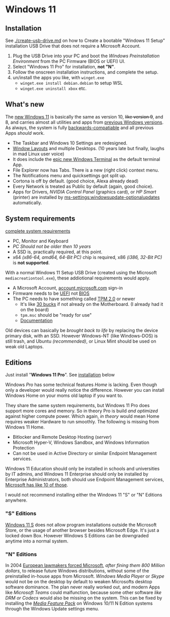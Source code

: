 # Windows 11

## Installation

See [./create-usb-drive.md](./create-usb-drive.md) on how to Create a bootable "Windows 11 Setup" installation USB Drive that does not require a Microsoft Account.

1. Plug the USB Drive into your PC and boot the _Windows Preinstallation Environment_ from the PC Firmware (BIOS or UEFI) UI.
2. Select "Windows 11 Pro" for installation, **not "N"**.
3. Follow the onscreen installation instructions, and complete the setup.
4. un/install the apps you like, with `winget.exe`
   - `winget.exe install debian.debian` to setup WSL
   - `winget.exe uninstall xbox` etc.

## What's new

The [new Windows 11](https://www.microsoft.com/en-us/windows/windows-11) is basically the same as version 10, ~~like version 9~~, and 8, and carries almost all utilities and apps from [previous Windows versions](https://en.wikipedia.org/wiki/List_of_Microsoft_Windows_versions). As always, the system is fully [backwards-compatiable](https://www.youtube.com/watch?v=bC6tngl0PTI) and all previous Apps _should_ work.

- The Taskbar and Windows 10 Settings are redesigned.
- [Window Layouts](https://support.microsoft.com/en-us/windows/snap-your-windows-885a9b1e-a983-a3b1-16cd-c531795e6241) and multiple Desktops. (10 years late but finally, laughs in mad Linux user voice)
- It does include the [epic new Windows Terminal](https://www.youtube.com/watch?v=8gw0rXPMMPE) as the default terminal App.
- File Explorer now has Tabs. There is a new (right click) context menu.
- The Notifications menu and quicksettings got split up.
- Cortona is off by default. (good choice, Alexa already dead)
- Every Network is treated as Public by default (again, good choice).
- Apps for Drivers, _NVIDIA Control Panel_ (graphics card), or _HP Smart_ (printer) are installed by <ms-settings:windowsupdate-optionalupdates> automatically.

## System requirements

[complete system requirements](https://www.microsoft.com/en-us/windows/windows-11-specifications#table1)

- PC, Monitor and Keyboard
- _PC Should not be older then 10 years_
- A SSD is, practically required, at this point.
- x64 _(x86-64, amd64, 64-Bit PC)_ chip is required, x86 _(i386, 32-Bit PC)_ is **not supported**.

With a normal Windows 11 Setup USB Drive (created using the Microsoft `mediacreationtool.exe`), these addiotional requirements would apply.

- A Microsoft Account, [account.microsoft.com](https://account.microsoft.com) sign-in
- Firmware needs to be [UEFI](https://en.wikipedia.org/wiki/UEFI) not [BIOS](https://en.wikipedia.org/wiki/BIOS)
- The PC needs to have something called [TPM 2.0](https://support.microsoft.com/en-us/topic/what-is-tpm-705f241d-025d-4470-80c5-4feeb24fa1ee) or newer
  - It's like [30 bucks](https://www.google.com/search?q=tpm+2.0&tbm=shop) if not already on the Motherboard. (I already had it on the board)
  - `tpm.msc` should be "ready for use"
  - [Documentation](https://learn.microsoft.com/en-us/windows/security/information-protection/tpm/trusted-platform-module-overview)

Old devices can basically be _brought back to life_ by replacing the device primary disk, with an SSD. However Windows-NT (like Windows-DOS) is still trash, and Ubuntu _(recommended)_, or Linux Mint should be used on weak old Laptops.

## Editions

Just install "**Windows 11 Pro**". See [installation](#installation) below

Windows _Pro_ has some technical features _Home_ is lacking. Even though only a developer would really notice the difference. However you can install Windows Home on your moms old laptop if you want to.

They share the same system requirements, but Windows 11 Pro does support more cores and memory. So in theory Pro is build _and optimized_ against higher compute power. Which again, _in theory_ would mean Home requires weaker Hardware to run smoothly. The following is missing from Windows 11 Home.

- Bitlocker and Remote Desktop Hosting (_server_)
- Microsoft Hyper-V, Windows Sandbox, and Windows Information Protection
- Can not be used in Active Directory or similar Endpoint Management services.

Windows 11 Education should only be installed in schools and universities by IT admins, and Windows 11 Enterprise should only be installed by Enterprise Administrators, both should use Endpoint Management services, [Microsoft has like 10 of those](https://learn.microsoft.com/en-us/mem/endpoint-manager-overview).

I would not recommend installing either the Windows 11 "S" or "N" Editions anywhere.

### "S" Editions

[Windows 11 S](https://support.microsoft.com/en-us/windows/windows-10-and-windows-11-in-s-mode-faq-851057d6-1ee9-b9e5-c30b-93baebeebc85) does not allow program installations outside the Microsoft Store, or the usage of another browser besides Microsoft Edge. It's just a locked down Box. However Windows S Editions can be downgraded anytime into a normal system.

### "N" Editions

In 2004 [European lawmakers forced Microsoft](https://en.wikipedia.org/wiki/Microsoft_Corp._v._Commission), _after fining them 800 Million dollars_, to release future Windows distributions, without some of the preinstalled in-house apps from Microsoft. _Windows Media Player_ or _Skype_ would not be on the desktop by default to weaken Microsofts desktop software dominance. The plan never really worked out, and modern Apps like _Microsoft Teams_ could malfunction, because some other software _like DRM or Codecs_ would also be missing on the system. This can be fixed by installing the [_Media Feature Pack_](https://support.microsoft.com/en-us/topic/media-feature-pack-list-for-windows-n-editions-c1c6fffa-d052-8338-7a79-a4bb980a700a) on Windows 10/11 N Edition systems through the Windows Update settings menu.
